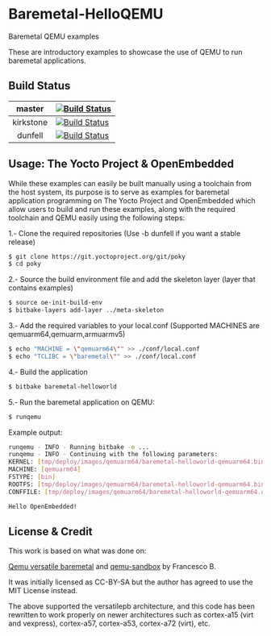 # Baremetal-HelloQEMU

Baremetal QEMU examples

These are introductory examples to showcase the use of QEMU to run baremetal applications.

## Build Status

| master  | [![Build Status][masterbadge]][masterpipeline]   |
|:-------:|--------------------------------------------------|
| kirkstone | [![Build Status][kirkstonebadge]][kirkstonepipeline] |
| dunfell | [![Build Status][dunfellbadge]][dunfellpipeline] |

[masterbadge]: https://dev.azure.com/ahcbb6/baremetal-qemu/_apis/build/status/baremetal-helloqemu?branchName=master
[masterpipeline]: https://dev.azure.com/ahcbb6/baremetal-qemu/_build/latest?definitionId=29&branchName=master
[kirkstonebadge]: https://dev.azure.com/ahcbb6/baremetal-qemu/_apis/build/status/baremetal-helloqemu?branchName=kirkstone
[kirkstonepipeline]: https://dev.azure.com/ahcbb6/baremetal-qemu/_build/latest?definitionId=29&branchName=kirkstone
[dunfellbadge]: https://dev.azure.com/ahcbb6/baremetal-qemu/_apis/build/status/baremetal-helloqemu?branchName=dunfell
[dunfellpipeline]: https://dev.azure.com/ahcbb6/baremetal-qemu/_build/latest?definitionId=29&branchName=dunfell

## Usage: The Yocto Project & OpenEmbedded
While these examples can easily be built manually using a toolchain from the host system, its purpose is to serve as examples for baremetal application programming on The Yocto Project and OpenEmbedded which allow users to build and run these examples, along with the required toolchain and QEMU easily using the following steps:

1.- Clone the required repositories (Use -b dunfell if you want a stable release)
```bash
$ git clone https://git.yoctoproject.org/git/poky
$ cd poky
```
2.- Source the build environment file and add the skeleton layer (layer that contains examples)
```bash
$ source oe-init-build-env
$ bitbake-layers add-layer ../meta-skeleton
```
3.- Add the required variables to your local.conf (Supported MACHINES are qemuarm64,qemuarm,armuarmv5)
```bash
$ echo "MACHINE = \"qemuarm64\"" >> ./conf/local.conf
$ echo "TCLIBC = \"baremetal\"" >> ./conf/local.conf
```
4.- Build the application
```bash
$ bitbake baremetal-helloworld
```
5.- Run the baremetal application on QEMU:
```bash
$ runqemu
```
Example output:
```bash
runqemu - INFO - Running bitbake -e ...
runqemu - INFO - Continuing with the following parameters:
KERNEL: [tmp/deploy/images/qemuarm64/baremetal-helloworld-qemuarm64.bin]
MACHINE: [qemuarm64]
FSTYPE: [bin]
ROOTFS: [tmp/deploy/images/qemuarm64/baremetal-helloworld-qemuarm64.bin]
CONFFILE: [tmp/deploy/images/qemuarm64/baremetal-helloworld-qemuarm64.qemuboot.conf]

Hello OpenEmbedded!

```
## License & Credit

This work is based on what was done on:

[Qemu versatile baremetal](https://balau82.wordpress.com/2010/02/28/hello-world-for-bare-metal-arm-using-qemu/) and [qemu-sandbox](https://github.com/balau/arm-sandbox)
by Francesco B.

It was initially licensed as CC-BY-SA but the author has agreed to use the MIT License instead.

The above supported the versatilepb architecture, and this code has been rewritten to work properly on newer architectures such as cortex-a15 (virt and vexpress), cortex-a57, cortex-a53, cortex-a72 (virt), etc.
